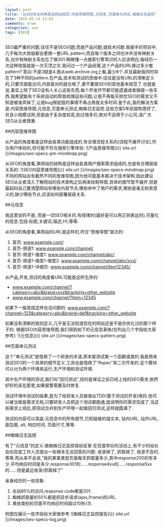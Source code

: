 ```yaml
---
layout: post
title: "从SEO专业的角度谈网站规范:内容思维导图,元信息,页面单元测试,蜘蛛日志监控"
date: 2015-05-14 11:02
comments: true
categories: seo
tags: [SEO]
---
```


SEO最严重的问题,往往不是SEO问题,而是产品问题,或技术问题.我接手的项目中,几乎每次大改版都会更换一套URL pattern,而且每个版本之间也许并没有映射关系,也许有映射关系也忘了做301.稍微懂一点搜索引擎常识的人应该明白,每经历一次这种改版就是一次灭顶之灾.我问过一个产品经理,这个产品的URL换过多少套pattern? 答曰:不是3就是4.我从web.archive.org上看,最少8个.并且最新版同时存在了3种不同的pattern.在产品,技术和测试的思维中,往往是没有URL的清晰定义的,只要页面能访问,内容是对的就合格了,更不要提SEO的其他基本规范了.也就是说,事实上除了SEO没有人关心这些东西,每个开发环节都可能遗漏或者搞错一些东西.我希望能有个系统自动的帮我梳理这些问题,让我不再每天担忧SEO的需求又不知道被谁弄掉了,让提bug擦屁股的事情不再占用我太多时间.鉴于此,我的解决方案是:内容思维导图,元信息,页面单元测试,蜘蛛日志监控.这些方案5年前就构思好了,并且小规模试用,但是由于复杂度较高,到过很多坑.绝对不适用于小公司,请广大SEO从业者慎重.

##内容思维导图

从产品的角度看是这样由各类功能组成的,有合理流程关系的(流程不展开讨论),符合用户体验的,但可能不符合搜索引擎体验:
![产品思维导图]({{ site.url }}/images/seo-specs-pm-mindmap.png)


从SEO的角度看,某网站的结构是这样由各类用户搜索需求组成的,也是有合理层级关系的:
![SEO内容思维导图]({{ site.url }}/images/seo-specs-mindmap.png)
不同的网站会有截然不同的思维导图,因为他可能基本取决于技术架构.因此建议SEO从业者深入了解网站的技术架构之后再来绘制导图.具体的细节暂不展开.但是最起码自己要清楚网站有哪些内容节点,哪些命中了用户的需求,哪些是毫无检索意义的,缺少哪些节点,应该如何部署层级关系.



##元信息

我这里说的不是<meta>, 而是一切SEO相关的,有规律的(最好是可以用正则表达的),可量化的信息.包括:标题,关键词,描述,H1,等等.

从SEO的角度看,某网站的URL是这样的,符合"思维导图"层次的:

1.   首页: www.example.com/
1.   首页-频道1: www.example.com/channel/
1.   首页-频道1-维度1: www.example.com/channel/abc/
1.   首页-频道1-维度1-维度2: www.example.com/channel/abc/xyz/
1.   首页-频道1-详细页: www.example.com/channel/item12345/

从产品,开发,测试的角度看URL可能是这样无序的:
* www.example.com/channel/?category=abc&brand=xyz&tracking=other_website
* www.example.com/channel/?item=12345

如果下一版改成这样也没问题的:
www.example.com/?channel=123&category=abc&brand=def&tracking=other_website

如果没有清晰的规则定义,几乎是无法知道现在的网站还是不是你优化过的那个样子的.
根据SEO内容思维导图,我们得到如下的元信息表格(仅列出几个字段给大家参考):
![元信息]({{ site.url }}/images/seo-specs-pattern.png)

##页面单元测试


这个"单元测试"是借用了一个研发的术语,原本是测试某一个函数或类的.我是用来测试SEO的一个具体的细节定义.工具也是借用了"Rspec"来二次开发的.这个模块可以分为两个环境来运行,生产环境和测试环境.

其中生产环境的测试,我们叫"回归测试",目的是保证之前已经上线的SEO需求,依然好好的呆在那里,如果报警需要及时修复.

测试环境中测试的结果,是为了给研发人员做类似TDD(基于测试的开发)用的.他可以被当做是需求文档,只要研发人员把这个测试都跑通,就说明你的需求完成了.当这些需求上线后,把测试合并到生产环境一起做回归测试,这样就圆满了.

测试的内容可以涵盖:元信息中的所有细节,已知链接的锚文本, 站内URL, 站外URL, 面包屑, alt, 响应时间, 页面尺寸,等等.

##蜘蛛日志监控

有了"元信息"的定义.做蜘蛛日志监控易如反掌.在百度举办的活动上,有不少的站长会向百度工作人员提出一些根本无法回答的问题: 收录掉了, 抓取掉了, 收录不及时,等等.而从来不会说,"我的某某类型页面每天抓取量多少,其中response200的有多少,平均响应时间是多少,response301的......response4xx的......response5xx的......但是最近收录/抓取掉了"

亲身经历的一些现象:

1.   全站85%的访问,response code都是301.
1.   蜘蛛抓取量的50%都是抓异步请求(ajax,iframe)的URL.
1.   某些类别的页面平均响应时间超过10秒/次.

附图仅展示一些字段给大家做参考
![蜘蛛日志监控报告]({{ site.url }}/images/seo-specs-log.png)